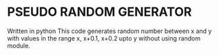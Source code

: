 # PSEUDO RANDOM GENERATOR

Written in python
This code generates random number between x and y with values in the range x, x+0.1, x+0.2 upto y without using random module.
